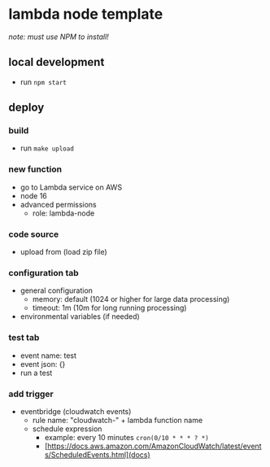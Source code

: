 # lambda node template

*note: must use NPM to install!*

## local development
* run `npm start` 

## deploy

### build
- run `make upload`

### new function
- go to Lambda service on AWS
- node 16
- advanced permissions
	- role: lambda-node

### code source
- upload from (load zip file)

### configuration tab 
- general configuration
	- memory: default (1024 or higher for large data processing)
	- timeout: 1m (10m for long running processing)
- environmental variables (if needed)

### test tab
- event name: test
- event json: {}
- run a test

### add trigger
- eventbridge (cloudwatch events)
	- rule name: "cloudwatch-" + lambda function name
	- schedule expression
		- example: every 10 minutes `cron(0/10 * * * ? *)`
		- [https://docs.aws.amazon.com/AmazonCloudWatch/latest/events/ScheduledEvents.html](docs)

